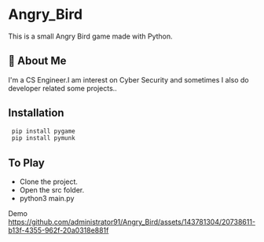 # Angry_Bird
This is a small Angry Bird game made with Python.

## 🚀 About Me
I'm a CS Engineer.I am interest on Cyber Security and sometimes I also do developer related some projects..

## Installation

```bash
 pip install pygame
 pip install pymunk
```

## To Play

- Clone the project.
- Open the src folder.
- python3 main.py

 Demo
https://github.com/administrator91/Angry_Bird/assets/143781304/20738611-b13f-4355-962f-20a0318e881f





